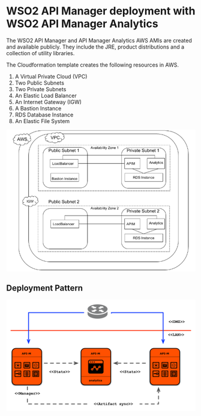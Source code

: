 # WSO2 API Manager deployment with WSO2 API Manager Analytics

The WSO2 API Manager and API Manager Analytics AWS AMIs are created and available publicly.
They include the JRE, product distributions and a collection of utility libraries.

The Cloudformation template creates the following resources in AWS.

1. A Virtual Private Cloud (VPC)
2. Two Public Subnets
3. Two Private Subnets
4. An Elastic Load Balancer
5. An Internet Gateway (IGW)
6. A Bastion Instance
7. RDS Database Instance
8. An Elastic File System

![vpc](images/vpc-diagram.png)

## Deployment Pattern

![deployement-diagram](images/deployment.png)
